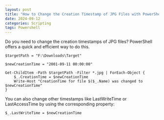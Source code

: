 ```yaml
---
layout: post
title: "How to Change the Creation Timestamp of JPG Files with PowerShell?"
date: 2024-09-12
categories: Scripting
tags: Powershell
---
```

Do you need to change the creation timestamps of JPG files? 
PowerShell offers a quick and efficient way to do this.

```
$targetPath = "F:\Downloads\Target"

$newCreationTime = "2001-09-11 00:00:00"

Get-ChildItem -Path $targetPath -Filter *.jpg | ForEach-Object {
    $_.CreationTime = $newCreationTime
    Write-Host "CreationTime for file $($_.Name) was changed to $newCreationTime"
}
```

You can also change other timestamps like LastWriteTime or LastAccessTime by using the corresponding property:

```
$_.LastWriteTime = $newCreationTime
```